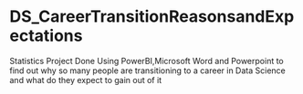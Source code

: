 # DS_CareerTransitionReasonsandExpectations
Statistics Project Done Using PowerBI,Microsoft Word and Powerpoint to find out why so many people are transitioning to a career in Data Science and what do they expect to gain out of it

